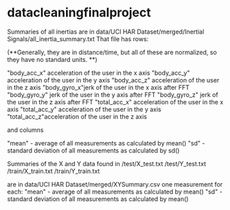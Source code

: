 # datacleaningfinalproject

Summaries of all inertias are in data/UCI HAR Dataset/merged/Inertial Signals/all_inertia_summary.txt
That file has rows:

(**Generally, they are in distance/time, but all of these are normalized, so they have no standard units. **)

"body_acc_x" acceleration of the user in the x axis
"body_acc_y" acceleration of the user in the y axis
"body_acc_z" acceleration of the user in the z axis
"body_gyro_x"jerk of the user in the x axis after FFT
"body_gyro_y" jerk of the user in the y axis after FFT
"body_gyro_z" jerk of the user in the z axis after FFT
"total_acc_x" acceleration of the user in the x axis
"total_acc_y" acceleration of the user in the y axis
"total_acc_z"acceleration of the user in the z axis

and columns

"mean" - average of all measurements as calculated by mean()
"sd" - standard deviation of all measurements as calculated by sd()


Summaries of the X and Y data found in 
/test/X_test.txt
/test/Y_test.txt
/train/X_train.txt
/train/Y_train.txt

are in data/UCI HAR Dataset/merged/XYSummary.csv
one measurement for each:
"mean" - average of all measurements as calculated by mean()
"sd" - standard deviation of all measurements as calculated by mean()